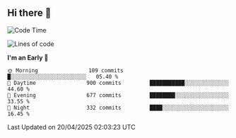 ## Hi there 👋

<!--
**Wangmerlyn/Wangmerlyn** is a ✨ _special_ ✨ repository because its `README.md` (this file) appears on your GitHub profile.

Here are some ideas to get you started:

- 🔭 I’m currently working on ...
- 🌱 I’m currently learning ...
- 👯 I’m looking to collaborate on ...
- 🤔 I’m looking for help with ...
- 💬 Ask me about ...
- 📫 How to reach me: ...
- 😄 Pronouns: ...
- ⚡ Fun fact: ...
-->
<!--START_SECTION:waka-->
![Code Time](http://img.shields.io/badge/Code%20Time-202%20hrs%2028%20mins-blue)

![Lines of code](https://img.shields.io/badge/From%20Hello%20World%20I%27ve%20Written-9.8%20million%20lines%20of%20code-blue)

**I'm an Early 🐤** 

```text
🌞 Morning                109 commits         █░░░░░░░░░░░░░░░░░░░░░░░░   05.40 % 
🌆 Daytime                900 commits         ███████████░░░░░░░░░░░░░░   44.60 % 
🌃 Evening                677 commits         ████████░░░░░░░░░░░░░░░░░   33.55 % 
🌙 Night                  332 commits         ████░░░░░░░░░░░░░░░░░░░░░   16.45 % 
```



 Last Updated on 20/04/2025 02:03:23 UTC
<!--END_SECTION:waka-->
